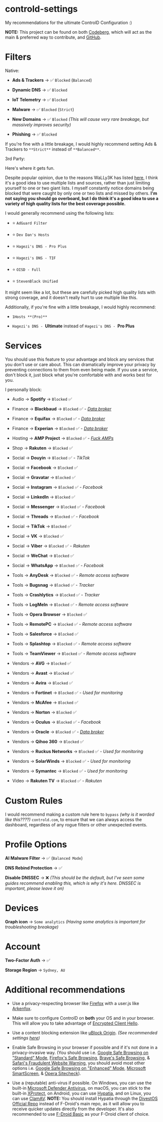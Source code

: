 # controld-settings

My recommendations for the ultimate ControlD Configuration :)

**NOTE:** This project can be found on both [Codeberg](https://codeberg.org/celenity/controld-settings), which will act as the main & preferred way to contribute, and [GitHub](https://github.com/celenityy/controld-settings).

# Filters 

Native:

* **Ads & Trackers** -> ✅ `Blocked` (`Balanced`)

* **Dynamic DNS** -> ✅ `Blocked`

* **IoT Telemetry** -> ✅ `Blocked`

* **Malware** -> ✅ `Blocked` (`Strict`)

* **New Domains** -> ✅ `Blocked` *(This will cause very rare breakage, but massively improves security)*

* **Phishing** -> ✅ `Blocked`

If you're fine with a little breakage, I would highly recommend setting Ads & Trackers to `**Strict**` instead of `**Balanced**`.

3rd Party:

Here's where it gets fun.

Despite popular opinion, due to the reasons WaLLy3K has listed [here](https://github.com/WaLLy3K/wally3k.github.io?tab=readme-ov-file#why-use-this-over-other-sources), I think it's a good idea to use multiple lists and sources, rather than just limiting yourself to one or two giant lists. I myself constantly notice domains being blocked that were caught by only one or two lists and missed by others. **I'm not saying you should go overboard, but I do think it's a good idea to use a variety of high quality lists for the best coverage possible.**

I would generally recommend using the following lists:

* ⭐️ `AdGuard Filter`

* ⭐️ `Dev Dan's Hosts`

* ⭐️ `Hagezi's DNS - Pro Plus`

* ⭐️ `Hagezi's DNS - TIF`

* ⭐️ `OISD - Full`

* ⭐️ `StevenBlack Unified`

It might seem like a lot, but these are carefully picked high quality lists with strong coverage, and it doesn't really hurt to use multiple like this.

Additionally, if you're fine with a little breakage, I would highly recommend:

* `1Hosts **(Pro)**`

* `Hagezi's DNS - `**Ultimate** instead of `Hagezi's DNS - `**Pro Plus**

# Services

You should use this feature to your advantage and block any services that you don't use or care about. This can dramatically improve your privacy by preventing connections to them from even being made. If you use a service, don't block it, just block what you're comfortable with and works best for you.

I personally block:

* Audio -> **Spotify** -> `Blocked` ✅

* Finance -> **Blackbaud** -> `Blocked` ✅ - *[Data broker](https://privacyrights.org/data-brokers/blackbaud-inc)*

* Finance -> **Equifax** -> `Blocked` ✅ - *[Data broker](https://privacyrights.org/data-brokers/equifax-information-services-llc)*

* Finance -> **Experian** -> `Blocked` ✅ - *[Data broker](https://privacyrights.org/data-brokers/experian-data-corp)*

* Hosting -> **AMP Project** -> `Blocked` ✅ - *[Fuck AMPs](https://brave.com/privacy-updates/18-de-amp/#why-is-amp-harmful)*

* Shop -> **Rakuten** -> `Blocked` ✅

* Social -> **Douyin** -> `Blocked` ✅ - *TikTok*

* Social -> **Facebook** -> `Blocked` ✅

* Social -> **Gravatar** -> `Blocked` ✅

* Social -> **Instagram** -> `Blocked` ✅ - *Facebook*

* Social -> **LinkedIn** -> `Blocked` ✅

* Social -> **Messenger** -> `Blocked` ✅ - *Facebook*

* Social -> **Threads** -> `Blocked` ✅ - *Facebook*

* Social -> **TikTok** -> `Blocked` ✅

* Social -> **VK** -> `Blocked` ✅

* Social -> **Viber** -> `Blocked` ✅ - *Rakuten*

* Social -> **WeChat** -> `Blocked` ✅

* Social -> **WhatsApp** -> `Blocked` ✅ - *Facebook*

* Tools -> **AnyDesk** -> `Blocked` ✅ - *Remote access software*

* Tools -> **Bugsnag** -> `Blocked` ✅ - *Tracker*

* Tools -> **Crashlytics** -> `Blocked` ✅ - *Tracker*

* Tools -> **LogMeIn** -> `Blocked` ✅ - *Remote access software*

* Tools -> **Opera Browser** -> `Blocked` ✅

* Tools -> **RemotePC** -> `Blocked` ✅ - *Remote access software*

* Tools -> **Salesforce** -> `Blocked` ✅

* Tools -> **Splashtop** -> `Blocked` ✅ - *Remote access software*

* Tools -> **TeamViewer** -> `Blocked` ✅ - *Remote access software*

* Vendors -> **AVG** -> `Blocked` ✅

* Vendors -> **Avast** -> `Blocked` ✅

* Vendors -> **Avira** -> `Blocked` ✅

* Vendors -> **Fortinet** -> `Blocked` ✅ - *Used for monitoring*

* Vendors -> **McAfee** -> `Blocked` ✅

* Vendors -> **Norton** -> `Blocked` ✅

* Vendors -> **Oculus** -> `Blocked` ✅ - *Facebook*

* Vendors -> **Oracle** -> `Blocked` ✅ - *[Data broker](https://privacyrights.org/data-brokers/oracle-america-inc-oracle-data-cloud)*

* Vendors -> **Qihoo 360** -> `Blocked` ✅

* Vendors -> **Ruckus Networks** -> `Blocked` ✅ - *Used for monitoring*

* Vendors -> **SolarWinds** -> `Blocked` ✅ - *Used for monitoring*

* Vendors -> **Symantec** -> `Blocked` ✅ - *Used for monitoring*

* Video -> **Rakuten TV** -> `Blocked` ✅ - *Rakuten*

# Custom Rules

I would recommend making a custom rule here to `bypass` *(why is it worded like this????)* `controld.com`, to ensure that we can always access the dashboard, regardless of any rogue filters or other unexpected events.

# Profile Options

**AI Malware Filter** -> ✅ (`Balanced Mode`)

**DNS Rebind Protection** -> ✅

**Disable DNSSEC** -> ❌ *(This should be the default, but I've seen some guides recommend enabling this, which is why it's here. DNSSEC is important, please leave it on)*

# Devices

**Graph icon** -> `Some analytics` *(Having some analytics is important for troubleshooting breakage)*

# Account

**Two-Factor Auth** -> ✅

**Storage Region** -> `Sydney, AU`

# Additional recommendations

* Use a privacy-respecting browser like [Firefox](https://www.mozilla.org/firefox/) with a user.js like [Arkenfox](https://github.com/arkenfox/user.js).

* Make sure to configure ControlD on **both** your OS and in your browser. This will allow you to take advantage of [Encrypted Client Hello](https://blog.cloudflare.com/announcing-encrypted-client-hello).

* Use a content blocking extension like [uBlock Origin](https://github.com/gorhill/uBlock). *(See recommended settings [here](https://codeberg.org/celenity/ublock-origin-settings))*

* Enable Safe Browsing in your browser if possible and if it's not done in a privacy-invasive way. (You should use i.e. [Google Safe Browsing on "Standard" Mode](https://safebrowsing.google.com/), [Firefox's Safe Browsing](https://support.mozilla.org/kb/how-does-phishing-and-malware-protection-work), [Brave's Safe Browsing](https://brave.com/privacy/browser/#safe-browsing), & [Safari's Fraudulent Website Warning](https://www.apple.com/legal/privacy/data/en/safari/), you should avoid most other options i.e. [Google Safe Browsing on "Enhanced" Mode](https://safebrowsing.google.com/), [Microsoft SmartScreen](https://learn.microsoft.com/windows/security/operating-system-security/virus-and-threat-protection/microsoft-defender-smartscreen/), & [Opera Sitecheck](https://blogs.opera.com/security/2021/01/making-browsing-safe-from-phishing/)).

* Use a (reputable) anti-virus if possible. On Windows, you can use the built-in [Microsoft Defender Antivirus](https://wikipedia.org/wiki/Microsoft_Defender_Antivirus), on macOS, you can stick to the built-in [XProtect](https://support.apple.com/guide/security/protecting-against-malware-sec469d47bd8/web), on Android, you can use [Hypatia](https://f-droid.org/packages/us.spotco.malwarescanner/), and on Linux, you can use [ClamAV](https://www.clamav.net/). **NOTE:** You should install Hypatia through the [DivestOS Official Repo](https://divestos.org/fdroid/official/?fingerprint=E4BE8D6ABFA4D9D4FEEF03CDDA7FF62A73FD64B75566F6DD4E5E577550BE8467) instead of F-Droid's main repo, as it will allow you to receive quicker updates directly from the developer. It's also recommended to use [F-Droid Basic](https://f-droid.org/en/packages/org.fdroid.basic/) as your F-Droid client of choice.